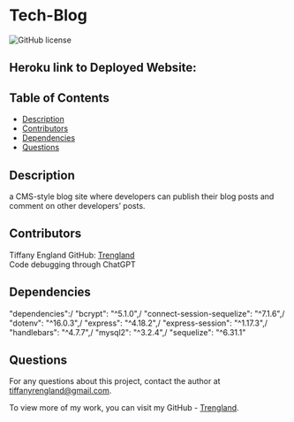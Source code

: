 # Tech-Blog
![GitHub license](https://img.shields.io/badge/license-MIT-blue.svg)


## Heroku link to Deployed Website:
## 


## Table of Contents
* [Description](#description)
* [Contributors](#contributors)
* [Dependencies](#dependencies)
* [Questions](#questions)



## Description
a CMS-style blog site where developers can publish their blog posts and comment on other developers’ posts.



## Contributors
Tiffany England GitHub: [Trengland](https://github.com/Trengland)\
Code debugging through ChatGPT



## Dependencies
"dependencies":/
    "bcrypt": "^5.1.0",/
    "connect-session-sequelize": "^7.1.6",/
    "dotenv": "^16.0.3",/
    "express": "^4.18.2",/
    "express-session": "^1.17.3",/
    "handlebars": "^4.7.7",/
    "mysql2": "^3.2.4",/
    "sequelize": "^6.31.1"



## Questions
For any questions about this project, contact the author at tiffanyrengland@gmail.com. 

To view more of my work, you can visit my GitHub - [Trengland](https://www.github.com/Trengland/).
